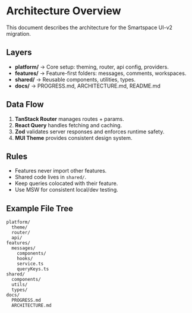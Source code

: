 # Architecture Overview

This document describes the architecture for the Smartspace UI-v2 migration.

## Layers

- **platform/** → Core setup: theming, router, api config, providers.
- **features/** → Feature-first folders: messages, comments, workspaces.
- **shared/** → Reusable components, utilities, types.
- **docs/** → PROGRESS.md, ARCHITECTURE.md, README.md

## Data Flow

1. **TanStack Router** manages routes + params.
2. **React Query** handles fetching and caching.
3. **Zod** validates server responses and enforces runtime safety.
4. **MUI Theme** provides consistent design system.

## Rules

- Features never import other features.
- Shared code lives in `shared/`.
- Keep queries colocated with their feature.
- Use MSW for consistent local/dev testing.

## Example File Tree

```
platform/
  theme/
  router/
  api/
features/
  messages/
    components/
    hooks/
    service.ts
    queryKeys.ts
shared/
  components/
  utils/
  types/
docs/
  PROGRESS.md
  ARCHITECTURE.md
```

